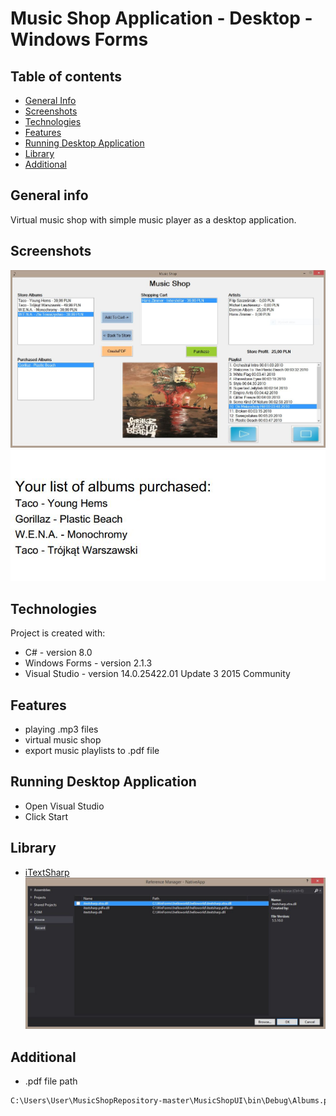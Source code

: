 # Music Shop Application - Desktop - Windows Forms

## Table of contents
* [General Info](#general-info)
* [Screenshots](#screenshots)
* [Technologies](#technologies)
* [Features](#features)
* [Running Desktop Application](#running-desktop-application)
* [Library](#library)
* [Additional](#additional)

## General info
Virtual music shop with simple music player as a desktop application.

## Screenshots
![musicShopPicture](./Images/musicShop.jpg)
![musicShopPicture2](./Images/musicShopPdf.jpg)


## Technologies
Project is created with:
* C# - version 8.0
* Windows Forms - version 2.1.3
* Visual Studio - version 14.0.25422.01 Update 3 2015 Community

## Features
* playing .mp3 files
* virtual music shop
* export music playlists to .pdf file

## Running Desktop Application
* Open Visual Studio
* Click Start

## Library
* [iTextSharp](https://www.nuget.org/packages/iTextSharp/5.5.13.1)
![itextSharpPicture3](./Images/itextsharp.jpg)

## Additional
* .pdf file path
```sh
C:\Users\User\MusicShopRepository-master\MusicShopUI\bin\Debug\Albums.pdf
```

